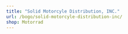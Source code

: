 ```yaml
---
title: "Solid Motorcyle Distribution, INC."
url: /bogo/solid-motorcyle-distribution-inc/
shop: Motorrad
---
```

